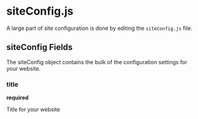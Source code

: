 # siteConfig.js

A large part of site configuration is done by editing the ``siteConfig.js`` file.

## siteConfig Fields

The siteConfig object contains the bulk of the configuration settings for your website.

### title

**required**

Title for your website

